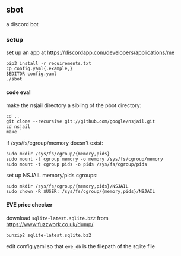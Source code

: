 ## sbot

a discord bot

### setup

set up an app at https://discordapp.com/developers/applications/me
```
pip3 install -r requirements.txt
cp config.yaml{.example,}
$EDITOR config.yaml
./sbot
```

#### code eval

make the nsjail directory a sibling of the pbot directory:
```
cd ..
git clone --recursive git://github.com/google/nsjail.git
cd nsjail
make
```

if /sys/fs/cgroup/memory doesn't exist:
```
sudo mkdir /sys/fs/cgroup/{memory,pids}
sudo mount -t cgroup memory -o memory /sys/fs/cgroup/memory
sudo mount -t cgroup pids -o pids /sys/fs/cgroup/pids
```

set up NSJAIL memory/pids cgroups:
```
sudo mkdir /sys/fs/cgroup/{memory,pids}/NSJAIL
sudo chown -R $USER: /sys/fs/cgroup/{memory,pids}/NSJAIL
```

#### EVE price checker

download `sqlite-latest.sqlite.bz2` from https://www.fuzzwork.co.uk/dump/
```
bunzip2 sqlite-latest.sqlite.bz2
```
edit config.yaml so that `eve_db` is the filepath of the sqlite file
